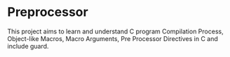 # Preprocessor

This project aims to learn and understand C program Compilation Process, Object-like Macros, Macro Arguments, Pre Processor Directives in C and include guard.
